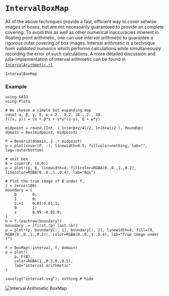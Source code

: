 # `IntervalBoxMap`

All of the above techniques provide a fast, efficient way to cover setwise images of boxes, but are not necessarily guaranteed to provide an complete covering. To avoid this as well as other numerical inaccuracies inherent in floating point arithmetic, one can use _interval arithmetic_ to guarantee a rigorous outer covering of box images. Interval arithmetic is a technique from _validated numerics_ which performs calculations while simultaneously recording the error of such calculations. A more detailed discussion and julia-implementation of interval arithmetic can be found in [`IntervalArithmetic.jl`](https://github.com/JuliaIntervals/IntervalArithmetic.jl). 

```@docs; canonical=false
IntervalBoxMap
```

### Example

```@setup 1
using GAIO
using Plots

# We choose a simple but expanding map
const α, β, γ, δ, ω = 2., 9.2, 10., 2., 10.
f((x, y)) = (α + β*x + γ*y*(1-y), δ + ω*y)

midpoint = round.(Int, ( 1+(α+β+γ/4)/2, 1+(δ+ω)/2 ), RoundUp)
domain = Box(midpoint, midpoint)

P = BoxGrid(domain, 2 .* midpoint)
p = plot(cover(P, :), linewidth=0.5, fillcolor=nothing, lab="", leg=:outerbottom)

# unit box
B = cover(P, (0,0))
p = plot!(p, B, linewidth=4, fillcolor=RGBA(0.,0.,1.,0.2), linecolor=RGBA(0.,0.,1.,0.4), lab="Box")

# Plot the true image of B under f.
z = zeros(100)
boundary = [
    0       0;
    1       0;
    z.+1    0.01:0.01:1;
    0       1;
    z       0.99:-0.01:0;
]
b = f.(eachrow(boundary))
boundary .= [first.(b) last.(b)]
p = plot!(p, boundary[:, 1], boundary[:, 2], linewidth=4, fill=(0, RGBA(0.,0.,1.,0.2)), color=RGBA(0.,0.,1.,0.4), lab="True image under f")
```

```@repl 1
F = BoxMap(:interval, f, domain)
p = plot!(
    p, F(B), 
    color=RGBA(1.,0.5,0.,0.5), 
    lab="interval arithmetic"
)

savefig("interval.svg"); nothing # hide
```

![Interval Arithmetic BoxMap](interval.svg)
